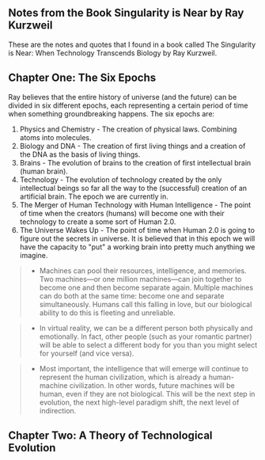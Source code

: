 ## Notes from the Book Singularity is Near by Ray Kurzweil

These are the notes and quotes that I found in a book called The Singularity is Near: When Technology Transcends Biology by Ray Kurzweil.

## Chapter One: The Six Epochs

Ray believes that the entire history of universe (and the future) can be divided in six different epochs, each representing a certain period of time when something groundbreaking happens. The six epochs are:

1. Physics and Chemistry - The creation of physical laws. Combining atoms into molecules.
2. Biology and DNA - The creation of first living things and a creation of the DNA as the basis of living things.
3. Brains - The evolution of brains to the creation of first intellectual brain (human brain).
4. Technology - The evolution of technology created by the only intellectual beings so far all the way to the (successful) creation of an artificial brain. The epoch we are currently in.
5. The Merger of Human Technology with Human Intelligence - The point of time when the creators (humans) will become one with their technology to create a some sort of Human 2.0.
6. The Universe Wakes Up - The point of time when Human 2.0 is going to figure out the secrets in universe. It is believed that in this epoch we will have the capacity to "put" a working brain into pretty much anything we imagine.

> * Machines can pool their resources, intelligence, and memories. Two machines—or one million machines—can join together to become one and then become separate again. Multiple machines can do both at the same time: become one and separate simultaneously. Humans call this falling in love, but our biological ability to do this is fleeting and unreliable.

> * In virtual reality, we can be a different person both physically and emotionally. In fact, other people (such as
your romantic partner) will be able to select a different body for you than you might select for yourself (and vice
versa).

> * Most important, the intelligence that will emerge will continue to represent the human civilization, which is already a human-machine civilization. In other words, future machines will be human, even if they are not biological. This will be the next step in evolution, the next high-level paradigm shift, the next level of indirection.

## Chapter Two: A Theory of Technological Evolution
